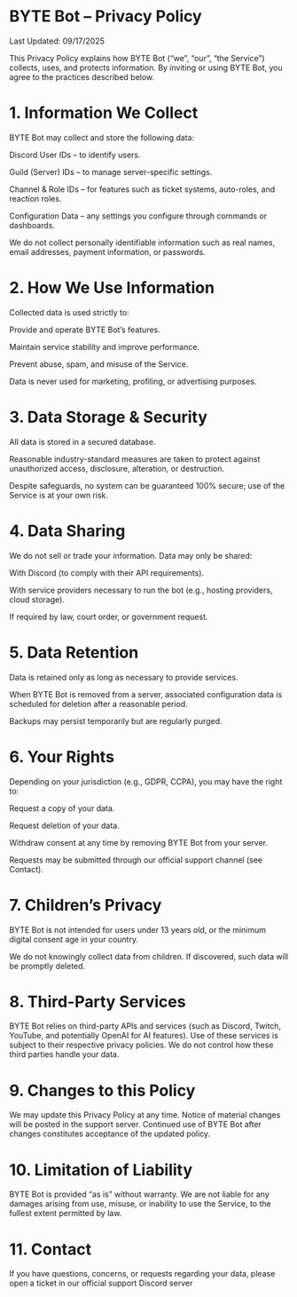 # BYTE Bot – Privacy Policy

Last Updated: 09/17/2025

This Privacy Policy explains how BYTE Bot (“we”, “our”, “the Service”) collects, uses, and protects information. By inviting or using BYTE Bot, you agree to the practices described below.

# 1. Information We Collect

BYTE Bot may collect and store the following data:

Discord User IDs – to identify users.

Guild (Server) IDs – to manage server-specific settings.

Channel & Role IDs – for features such as ticket systems, auto-roles, and reaction roles.

Configuration Data – any settings you configure through commands or dashboards.

We do not collect personally identifiable information such as real names, email addresses, payment information, or passwords.

# 2. How We Use Information

Collected data is used strictly to:

Provide and operate BYTE Bot’s features.

Maintain service stability and improve performance.

Prevent abuse, spam, and misuse of the Service.

Data is never used for marketing, profiling, or advertising purposes.

# 3. Data Storage & Security

All data is stored in a secured database.

Reasonable industry-standard measures are taken to protect against unauthorized access, disclosure, alteration, or destruction.

Despite safeguards, no system can be guaranteed 100% secure; use of the Service is at your own risk.

# 4. Data Sharing

We do not sell or trade your information. Data may only be shared:

With Discord (to comply with their API requirements).

With service providers necessary to run the bot (e.g., hosting providers, cloud storage).

If required by law, court order, or government request.

# 5. Data Retention

Data is retained only as long as necessary to provide services.

When BYTE Bot is removed from a server, associated configuration data is scheduled for deletion after a reasonable period.

Backups may persist temporarily but are regularly purged.

# 6. Your Rights

Depending on your jurisdiction (e.g., GDPR, CCPA), you may have the right to:

Request a copy of your data.

Request deletion of your data.

Withdraw consent at any time by removing BYTE Bot from your server.

Requests may be submitted through our official support channel (see Contact).

# 7. Children’s Privacy

BYTE Bot is not intended for users under 13 years old, or the minimum digital consent age in your country.

We do not knowingly collect data from children. If discovered, such data will be promptly deleted.

# 8. Third-Party Services

BYTE Bot relies on third-party APIs and services (such as Discord, Twitch, YouTube, and potentially OpenAI for AI features).
Use of these services is subject to their respective privacy policies. We do not control how these third parties handle your data.

# 9. Changes to this Policy

We may update this Privacy Policy at any time. Notice of material changes will be posted in the support server.
Continued use of BYTE Bot after changes constitutes acceptance of the updated policy.

# 10. Limitation of Liability

BYTE Bot is provided “as is” without warranty. We are not liable for any damages arising from use, misuse, or inability to use the Service, to the fullest extent permitted by law.

# 11. Contact

If you have questions, concerns, or requests regarding your data, please open a ticket in our official support Discord server
